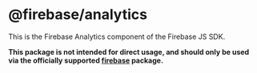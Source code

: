 # @firebase/analytics

This is the Firebase Analytics component of the Firebase JS SDK.


**This package is not intended for direct usage, and should only be used via the officially supported [firebase](https://www.npmjs.com/package/firebase) package.**
